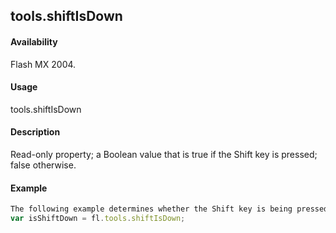 ## tools.shiftIsDown

#### Availability

Flash MX 2004.

#### Usage

tools.shiftIsDown

#### Description

Read-only property; a Boolean value that is true if the Shift key is pressed; false otherwise.

#### Example

```javascript
The following example determines whether the Shift key is being pressed.
var isShiftDown = fl.tools.shiftIsDown;

```